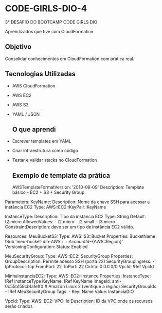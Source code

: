 # CODE-GIRLS-DIO-4
3° DESAFIO DO BOOTCAMP CODE GIRLS DIO

Aprendizados que tive com CloudFormation
## Objetivo
Consolidar conhecimentos em CloudFormation com prática real.

## Tecnologias Utilizadas
- AWS CloudFormation
- AWS EC2
- AWS S3
- YAML / JSON

  ##  O que aprendi
- Escrever templates em YAML
- Criar infraestrutura como código 
- Testar e validar stacks no CloudFormation

  ## Exemplo de template da prática
  AWSTemplateFormatVersion: '2010-09-09'
Description: Template básico - EC2 + S3 + Security Group

Parameters:
  KeyName:
    Description: Nome da chave SSH para acessar a instância EC2
    Type: AWS::EC2::KeyPair::KeyName

  InstanceType:
    Description: Tipo da instância EC2
    Type: String
    Default: t2.micro
    AllowedValues:
      - t2.micro
      - t2.small
      - t3.micro
    ConstraintDescription: deve ser um tipo de instância EC2 válido.

Resources:
  MeuBucketS3:
    Type: AWS::S3::Bucket
    Properties:
      BucketName: !Sub 'meu-bucket-dio-${AWS::AccountId}-${AWS::Region}'
      VersioningConfiguration:
        Status: Enabled

  MeuSecurityGroup:
    Type: AWS::EC2::SecurityGroup
    Properties:
      GroupDescription: Permite acesso SSH (porta 22)
      SecurityGroupIngress:
        - IpProtocol: tcp
          FromPort: 22
          ToPort: 22
          CidrIp: 0.0.0.0/0
      VpcId: !Ref VpcId

  MinhaInstanciaEC2:
    Type: AWS::EC2::Instance
    Properties:
      InstanceType: !Ref InstanceType
      KeyName: !Ref KeyName
      ImageId: ami-0c55b159cbfafe1f0 # Amazon Linux 2 (verifique a região)
      SecurityGroupIds:
        - !Ref MeuSecurityGroup
      Tags:
        - Key: Name
          Value: InstanciaDIO

  VpcId:
    Type: AWS::EC2::VPC::Id
    Description: ID da VPC onde os recursos serão criados

